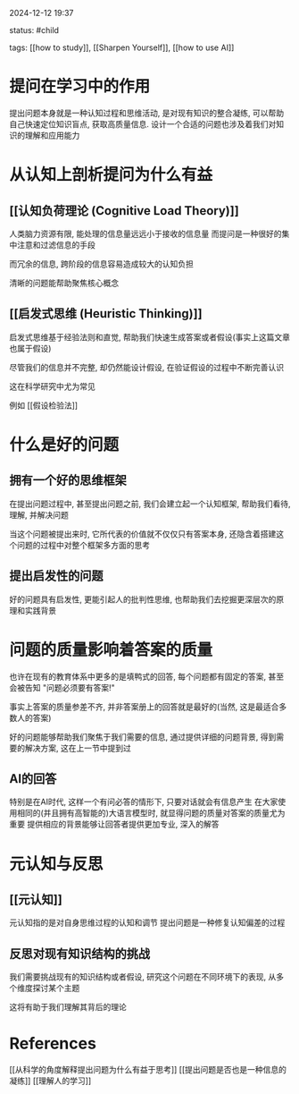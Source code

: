 2024-12-12    19:37

status: #child 

tags: [[how to study]], [[Sharpen Yourself]], [[how to use AI]]


# 提问在学习中的作用

提出问题本身就是一种认知过程和思维活动, 是对现有知识的整合凝练, 可以帮助自己快速定位知识盲点, 获取高质量信息.
设计一个合适的问题也涉及着我们对知识的理解和应用能力

# 从认知上剖析提问为什么有益

## **[[认知负荷理论 (Cognitive Load Theory)]]**

人类脑力资源有限, 能处理的信息量远远小于接收的信息量
而提问是一种很好的集中注意和过滤信息的手段

而冗余的信息, 跨阶段的信息容易造成较大的认知负担

清晰的问题能帮助聚焦核心概念


## **[[启发式思维 (Heuristic Thinking)]]**

启发式思维基于经验法则和直觉, 帮助我们快速生成答案或者假设(事实上这篇文章也属于假设)

尽管我们的信息并不完整, 却仍然能设计假设, 在验证假设的过程中不断完善认识

这在科学研究中尤为常见

例如 [[假设检验法]]

# 什么是好的问题

## 拥有一个好的思维框架

在提出问题过程中, 甚至提出问题之前, 我们会建立起一个认知框架, 帮助我们看待, 理解, 并解决问题

当这个问题被提出来时, 它所代表的价值就不仅仅只有答案本身, 还隐含着搭建这个问题的过程中对整个框架多方面的思考

## 提出启发性的问题

好的问题具有启发性, 更能引起人的批判性思维, 也帮助我们去挖掘更深层次的原理和实践背景

# 问题的质量影响着答案的质量

也许在现有的教育体系中更多的是填鸭式的回答, 每个问题都有固定的答案, 甚至会被告知 "问题必须要有答案!"

事实上答案的质量参差不齐, 并非答案册上的回答就是最好的(当然, 这是最适合多数人的答案)

好的问题能够帮助我们聚焦于我们需要的信息, 通过提供详细的问题背景, 得到需要的解决方案, 这在上一节中提到过

## AI的回答

特别是在AI时代, 这样一个有问必答的情形下, 只要对话就会有信息产生
在大家使用相同的(并且拥有高智能的)大语言模型时, 就显得问题的质量对答案的质量尤为重要
提供相应的背景能够让回答者提供更加专业, 深入的解答

# 元认知与反思

## [[元认知]]

元认知指的是对自身思维过程的认知和调节
提出问题是一种修复认知偏差的过程

## 反思对现有知识结构的挑战

我们需要挑战现有的知识结构或者假设, 研究这个问题在不同环境下的表现, 从多个维度探讨某个主题

这将有助于我们理解其背后的理论



# References
[[从科学的角度解释提出问题为什么有益于思考]]
[[提出问题是否也是一种信息的凝练]]
[[理解人的学习]]